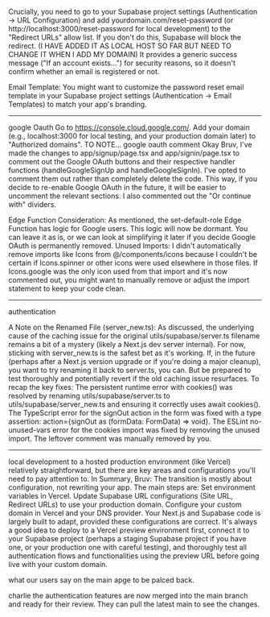Crucially, you need to go to your Supabase project settings (Authentication -> URL Configuration) and add yourdomain.com/reset-password (or http://localhost:3000/reset-password for local development) to the "Redirect URLs" allow list. If you don't do this, Supabase will block the redirect. (I HAVE ADDED IT AS LOCAL HOST SO FAR BUT NEED TO CHANGE IT WHEN I ADD MY DOMAIN)
It provides a generic success message ("If an account exists...") for security reasons, so it doesn't confirm whether an email is registered or not.

Email Template: You might want to customize the password reset email template in your Supabase project settings (Authentication -> Email Templates) to match your app's branding.

---

google Oauth
Go to https://console.cloud.google.com/.
Add your domain (e.g., localhost:3000 for local testing, and your production domain later) to "Authorized domains".
TO NOTE...
google oauth comment
Okay Bruv, I've made the changes to app/signup/page.tsx and app/signin/page.tsx to comment out the Google OAuth buttons and their respective handler functions (handleGoogleSignUp and handleGoogleSignIn).
I've opted to comment them out rather than completely delete the code. This way, if you decide to re-enable Google OAuth in the future, it will be easier to uncomment the relevant sections. I also commented out the "Or continue with" dividers.

Edge Function Consideration: As mentioned, the set-default-role Edge Function has logic for Google users. This logic will now be dormant. You can leave it as is, or we can look at simplifying it later if you decide Google OAuth is permanently removed.
Unused Imports: I didn't automatically remove imports like Icons from @/components/icons because I couldn't be certain if Icons.spinner or other icons were used elsewhere in those files. If Icons.google was the only icon used from that import and it's now commented out, you might want to manually remove or adjust the import statement to keep your code clean.

---

authentication

A Note on the Renamed File (server_new.ts):
As discussed, the underlying cause of the caching issue for the original utils/supabase/server.ts filename remains a bit of a mystery (likely a Next.js dev server internal). For now, sticking with server_new.ts is the safest bet as it's working.
If, in the future (perhaps after a Next.js version upgrade or if you're doing a major cleanup), you want to try renaming it back to server.ts, you can. But be prepared to test thoroughly and potentially revert if the old caching issue resurfaces.
To recap the key fixes:
The persistent runtime error with cookies() was resolved by renaming utils/supabase/server.ts to utils/supabase/server_new.ts and ensuring it correctly uses await cookies().
The TypeScript error for the signOut action in the form was fixed with a type assertion: action={signOut as (formData: FormData) => void}.
The ESLint no-unused-vars error for the cookies import was fixed by removing the unused import.
The leftover comment was manually removed by you.

---

local development to a hosted production environment (like Vercel) relatively straightforward, but there are key areas and configurations you'll need to pay attention to.
In Summary, Bruv:
The transition is mostly about configuration, not rewriting your app. The main steps are:
Set environment variables in Vercel.
Update Supabase URL configurations (Site URL, Redirect URLs) to use your production domain.
Configure your custom domain in Vercel and your DNS provider.
Your Next.js and Supabase code is largely built to adapt, provided these configurations are correct. It's always a good idea to deploy to a Vercel preview environment first, connect it to your Supabase project (perhaps a staging Supabase project if you have one, or your production one with careful testing), and thoroughly test all authentication flows and functionalities using the preview URL before going live with your custom domain.

what our users say on the main apge to be palced back.

charlie
the authentication features are now merged into the main branch and ready for their review. They can pull the latest main to see the changes.
